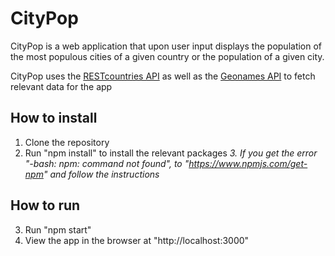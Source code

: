 # CityPop 

CityPop is a web application that upon user input displays the population of the most populous cities of a given country or the population of a given city.

CityPop uses the [RESTcountries API](https://restcountries.eu/) as well as the [Geonames API](http://www.geonames.org/export/web-services.html) to fetch relevant data for the app

## How to install

1. Clone the repository 
2. Run "npm install" to install the relevant packages
*3. If you get the error "-bash: npm: command not found", to "https://www.npmjs.com/get-npm" and follow the instructions* 

## How to run

3. Run "npm start"
4. View the app in the browser at "http://localhost:3000" 

